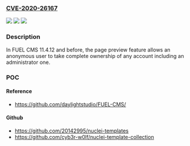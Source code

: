 ### [CVE-2020-26167](https://cve.mitre.org/cgi-bin/cvename.cgi?name=CVE-2020-26167)
![](https://img.shields.io/static/v1?label=Product&message=n%2Fa&color=blue)
![](https://img.shields.io/static/v1?label=Version&message=n%2Fa&color=blue)
![](https://img.shields.io/static/v1?label=Vulnerability&message=n%2Fa&color=brighgreen)

### Description

In FUEL CMS 11.4.12 and before, the page preview feature allows an anonymous user to take complete ownership of any account including an administrator one.

### POC

#### Reference
- https://github.com/daylightstudio/FUEL-CMS/

#### Github
- https://github.com/20142995/nuclei-templates
- https://github.com/cyb3r-w0lf/nuclei-template-collection

